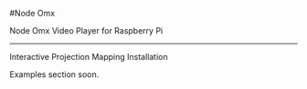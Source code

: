 #Node Omx

Node Omx Video Player for Raspberry Pi

---

Interactive Projection Mapping Installation

Examples section soon.
